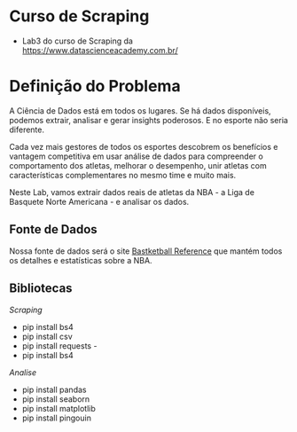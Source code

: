 # Curso de Scraping
- Lab3 do curso de Scraping da https://www.datascienceacademy.com.br/

# Definição do Problema

A Ciência de Dados está em todos os lugares. Se há dados disponíveis, podemos extrair, analisar e gerar insights poderosos. E no esporte não seria diferente.

Cada vez mais gestores de todos os esportes descobrem os benefícios e vantagem competitiva em usar análise de dados para compreender o comportamento dos atletas, melhorar o desempenho, unir atletas com características complementares no mesmo time e muito mais.

Neste Lab, vamos extrair dados reais de atletas da NBA - a Liga de Basquete Norte Americana - e analisar os dados.

## Fonte de Dados

Nossa fonte de dados será o site <a href="https://www.basketball-reference.com">Bastketball Reference</a> que mantém todos os detalhes e estatísticas sobre a NBA.

## Bibliotecas
*Scraping*
- pip install bs4
- pip install csv 
- pip install requests -
- pip install bs4

*Analise*
- pip install pandas
- pip install seaborn
- pip install matplotlib
- pip install pingouin
